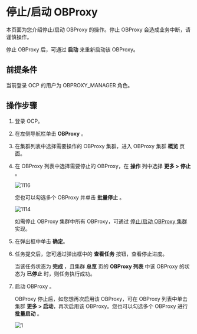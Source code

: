 # 停止/启动 OBProxy

本页面为您介绍停止/启动 OBProxy 的操作。停止 OBProxy 会造成业务中断，请谨慎操作。

停止 OBProxy 后，可通过 **启动** 来重新启动该 OBProxy。

## 前提条件

当前登录 OCP 的用户为 OBPROXY_MANAGER 角色。

## 操作步骤

1. 登录 OCP。

2. 在左侧导航栏单击 **OBProxy** 。

3. 在集群列表中选择需要操作的 OBProxy 集群，进入 OBProxy 集群 **概览** 页面。

4. 在 OBProxy 列表中选择需要停止的 OBProxy，在 **操作** 列中选择 **更多 > 停止** 。

   ![1116](https://obbusiness-private.oss-cn-shanghai.aliyuncs.com/doc/img/ocp/421/%E5%81%9C%E6%AD%A2obproxy.png)

   您也可以勾选多个 OBProxy 并单击 **批量停止** 。

   ![1114](https://obbusiness-private.oss-cn-shanghai.aliyuncs.com/doc/img/ocp/421/%E6%89%B9%E9%87%8F%E5%81%9C%E6%AD%A2.png)

   如需停止 OBProxy 集群中所有 OBProxy，可通过 [停止/启动 OBProxy 集群](../300.manage-a-obproxy-cluster/700.restarts-all-obproxy-nodes-in-the-obproxy-cluster.md) 实现。

5. 在弹出框中单击 **确定**。

6. 任务提交后，您可通过弹出框中的 **查看任务** 按钮，查看停止进度。

   当该任务状态为 **完成** ，且集群 **总览** 页的 **OBProxy 列表** 中该 OBProxy 的状态为 **已停止** 时，则任务执行成功。

7. 启动 OBProxy 。

    OBProxy 停止后，如您想再次启用该 OBProxy，可在 OBProxy 列表中单击集群 **更多 > 启动**，再次启用该 OBProxy。您也可以勾选多个 OBProxy 进行 **批量启动** 。

    ![1](https://obbusiness-private.oss-cn-shanghai.aliyuncs.com/doc/img/ocp/421/%E6%89%B9%E9%87%8F%E5%90%AF%E5%8A%A8.png)
